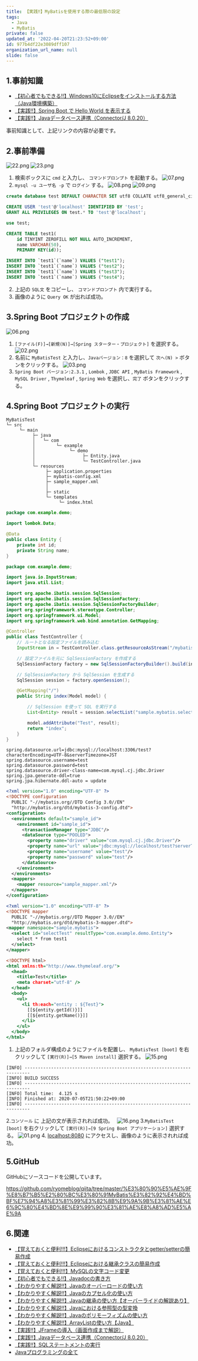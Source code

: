 ```yaml
---
title: 【実践‼】MyBatisを使用する際の最低限の設定
tags:
  - Java
  - MyBatis
private: false
updated_at: '2022-04-20T21:23:52+09:00'
id: 977b4df22e3089dff107
organization_url_name: null
slide: false
---
```

## 1.事前知識
- [【初心者でもできる‼】Windows10にEclipseをインストールする方法（Java環境構築）](https://qiita.com/ryome/items/b47c5acdaa52cffbec58)
- [【実践‼】Spring Boot で Hello World を表示する](https://qiita.com/ryome/items/8d7f71ebedeeb2526cee)
- [【実践‼】Javaデータベース連携（Connector/J 8.0.20）](https://qiita.com/ryome/items/c78534200ae725ad571b)

事前知識として、上記リンクの内容が必要です。

## 2.事前準備
![22.png](https://qiita-image-store.s3.ap-northeast-1.amazonaws.com/0/449867/73a0e22e-c500-a42a-f60f-82f6ddc13bb3.png)
![23.png](https://qiita-image-store.s3.ap-northeast-1.amazonaws.com/0/449867/351c92f9-efad-b067-c284-7f8cf28112bb.png)
1. 検索ボックスに `cmd` と入力し、 `コマンドプロンプト` を起動する。
![07.png](https://qiita-image-store.s3.ap-northeast-1.amazonaws.com/0/449867/fc39c144-8c41-da1f-c6c7-9040df3cd469.png)
2. `mysql -u ユーザ名 -p` で `ログイン` する。
![08.png](https://qiita-image-store.s3.ap-northeast-1.amazonaws.com/0/449867/36e7e29a-dd1f-4076-22d7-943c76b11da3.png)
![09.png](https://qiita-image-store.s3.ap-northeast-1.amazonaws.com/0/449867/5a46a7cf-01d4-0eb2-652e-d8ec41cfa1ef.png)

```SQL:test.sql
create database test DEFAULT CHARACTER SET utf8 COLLATE utf8_general_ci;

CREATE USER 'test'@'localhost' IDENTIFIED BY 'test';
GRANT ALL PRIVILEGES ON test.* TO 'test'@'localhost';

use test;

CREATE TABLE test1( 
    id TINYINT ZEROFILL NOT NULL AUTO_INCREMENT,
    name VARCHAR(50),
    PRIMARY KEY(id));

INSERT INTO `test1`(`name`) VALUES ("test1");
INSERT INTO `test1`(`name`) VALUES ("test2");
INSERT INTO `test1`(`name`) VALUES ("test3");
INSERT INTO `test1`(`name`) VALUES ("test4");
```
2. 上記の `SQL文` をコピーし、 `コマンドプロンプト` 内で実行する。
3. 画像のように `Query OK` が出れば成功。

## 3.Spring Boot プロジェクトの作成
![06.png](https://qiita-image-store.s3.ap-northeast-1.amazonaws.com/0/449867/4f942089-ee64-25b8-259f-3ff278f66d79.png)
1. `[ファイル(F)]→[新規(N)]→[Spring スターター・プロジェクト]` を選択する。
![02.png](https://qiita-image-store.s3.ap-northeast-1.amazonaws.com/0/449867/064ebf47-b8c2-2d10-9c83-64192cdaf050.png)
2. 名前に `MyBatisTest` と入力し、`Javaバージョン：8` を選択して `次へ(N) >` ボタンをクリックする。
![03.png](https://qiita-image-store.s3.ap-northeast-1.amazonaws.com/0/449867/dae5d1e0-36ae-cc35-ca5a-1688fdaaacb9.png)
3. `Spring Boot バージョン:2.3.1` , `Lombok` , `JDBC API` , `MyBatis Framework` , `MySQL Driver` , `Thymeleaf` , `Spring Web` を選択し、`完了` ボタンをクリックする。

## 4.Spring Boot プロジェクトの実行
```bash:フォルダ構成
MyBatisTest
└─ src
     └─ main
          ├─ java
          │   └─ com
          │        └─ example
          │             └─ demo
          │                  ├─ Entity.java
          │                  └─ TestController.java
          └─ resources
               ├─ application.properties
               ├─ mybatis-config.xml
               ├─ sample_mapper.xml
               │  
               ├─ static
               └─ templates
                    └─ index.html
```

```java:Entity.java
package com.example.demo;

import lombok.Data;

@Data
public class Entity {
	private int id;
	private String name;
}
```

```java:TestController.java
package com.example.demo;

import java.io.InputStream;
import java.util.List;

import org.apache.ibatis.session.SqlSession;
import org.apache.ibatis.session.SqlSessionFactory;
import org.apache.ibatis.session.SqlSessionFactoryBuilder;
import org.springframework.stereotype.Controller;
import org.springframework.ui.Model;
import org.springframework.web.bind.annotation.GetMapping;

@Controller
public class TestController {
    // ルートとなる設定ファイルを読み込む
	InputStream in = TestController.class.getResourceAsStream("/mybatis-config.xml");

	// 設定ファイルを元に SqlSessionFactory を作成する
	SqlSessionFactory factory = new SqlSessionFactoryBuilder().build(in);

	// SqlSessionFactory から SqlSession を生成する
	SqlSession session = factory.openSession();

    @GetMapping("/")
    public String index(Model model) {

    	// SqlSession を使って SQL を実行する
    	List<Entity> result = session.selectList("sample.mybatis.selectTest");

        model.addAttribute("Test", result);
        return "index";
    }
}
```

```properties:application.properties
spring.datasource.url=jdbc:mysql://localhost:3306/test?characterEncoding=UTF-8&serverTimezone=JST
spring.datasource.username=test
spring.datasource.password=test
spring.datasource.driver-class-name=com.mysql.cj.jdbc.Driver
spring.jpa.generate-ddl=true
spring.jpa.hibernate.ddl-auto = update
```

```xml:mybatis-config.xml
<?xml version="1.0" encoding="UTF-8" ?>
<!DOCTYPE configuration
  PUBLIC "-//mybatis.org//DTD Config 3.0//EN"
  "http://mybatis.org/dtd/mybatis-3-config.dtd">
<configuration>
  <environments default="sample_id">
    <environment id="sample_id">
      <transactionManager type="JDBC"/>
      <dataSource type="POOLED">
        <property name="driver" value="com.mysql.cj.jdbc.Driver"/>
        <property name="url" value="jdbc:mysql://localhost/test?serverTimezone=JST"/>
        <property name="username" value="test"/>
        <property name="password" value="test"/>
      </dataSource>
    </environment>
  </environments>
  <mappers>
    <mapper resource="sample_mapper.xml"/>
  </mappers>
</configuration>
```

```xml:sample_mapper.xml
<?xml version="1.0" encoding="UTF-8" ?>
<!DOCTYPE mapper
  PUBLIC "-//mybatis.org//DTD Mapper 3.0//EN"
  "http://mybatis.org/dtd/mybatis-3-mapper.dtd">
<mapper namespace="sample.mybatis">
  <select id="selectTest" resultType="com.example.demo.Entity">
    select * from test1
  </select>
</mapper>
```

```html:index.html
<!DOCTYPE html>
<html xmlns:th="http://www.thymeleaf.org/">
  <head>
    <title>Test</title>
    <meta charset="utf-8" />
  </head>
  <body>
    <ul>
      <li th:each="entity : ${Test}">
        [[${entity.getId()}]]
        [[${entity.getName()}]]
      </li>
    </ul>
  </body>
</html>
```


1. 上記のフォルダ構成のようにファイルを配置し、 `MyBatisTest [boot]` を右クリックして `[実行(R)]→[5 Maven install]` 選択する。
![15.png](https://qiita-image-store.s3.ap-northeast-1.amazonaws.com/0/449867/481ed588-609d-49a2-3750-988a813e5d9b.png)

```
[INFO] ------------------------------------------------------------------------
[INFO] BUILD SUCCESS
[INFO] ------------------------------------------------------------------------
[INFO] Total time:  4.125 s
[INFO] Finished at: 2020-07-05T21:50:22+09:00
[INFO] ------------------------------------------------------------------------
```
2.`コンソール` に 上記の文が表示されれば成功。　
![16.png](https://qiita-image-store.s3.ap-northeast-1.amazonaws.com/0/449867/5c02609e-8d72-ecb6-811f-7852a8cbc368.png)
3.`MyBatisTest [boot]` を右クリックして `[実行(R)]→[9 Spring Boot アプリケーション]` 選択する。
![01.png](https://qiita-image-store.s3.ap-northeast-1.amazonaws.com/0/449867/3c9d3419-fa17-9c0a-b1aa-892cb39a0166.png)
4. [localhost:8080](http://localhost:8080/) にアクセスし、画像のように表示されれば成功。

## 5.GitHub
GitHubにソースコードを公開しています。

https://github.com/ryomeblog/qiita/tree/master/%E3%80%90%E5%AE%9F%E8%B7%B5%E2%80%BC%E3%80%91MyBatis%E3%82%92%E4%BD%BF%E7%94%A8%E3%81%99%E3%82%8B%E9%9A%9B%E3%81%AE%E6%9C%80%E4%BD%8E%E9%99%90%E3%81%AE%E8%A8%AD%E5%AE%9A


## 6.関連
- [【覚えておくと便利!!!】Eclipseにおけるコンストラクタとgetter/setterの簡易作成](https://qiita.com/ryome/items/6c487ccc0c39847cd55f)
- [【覚えておくと便利!!!】Eclipseにおける継承クラスの簡易作成](https://qiita.com/ryome/items/4fcf62b4bc60fb6a4d07)
- [【覚えておくと便利!!!】MySQLの文字コード変更](https://qiita.com/ryome/items/b1f0f7055d2d614fb605)
- [【初心者でもできる‼】Javadocの書き方](https://qiita.com/ryome/items/4f2d5928c8aaf195f407)
- [【わかりやすく解説‼】Javaのオーバーロードの使い方](https://qiita.com/ryome/items/f1ca8cc7538f4c6d26c0)
- [【わかりやすく解説‼】Javaのカプセル化の使い方](https://qiita.com/ryome/items/fc44dfad297b35bf7559)
- [【わかりやすく解説‼】Javaの継承の使い方【オーバーライドの解説あり】](https://qiita.com/ryome/items/97b82c5519e39d3f21c1)
- [【わかりやすく解説‼】Javaにおける参照型の型変換](https://qiita.com/ryome/items/2453949b978bf166e204)
- [【わかりやすく解説‼】Javaのポリモーフィズムの使い方](https://qiita.com/ryome/items/a22457797988c548ec62)
- [【わかりやすく解説‼】ArrayListの使い方【Java】](https://qiita.com/ryome/items/cc01a7b6914e5b8b1579)
- [【実践‼】JFrameの導入（画面作成まで解説）](https://qiita.com/ryome/items/a45e0db4f7456e62d8d8)
- [【実践‼】Javaデータベース連携（Connector/J 8.0.20）](https://qiita.com/ryome/items/c78534200ae725ad571b)
- [【実践‼】SQLステートメントの実行](https://qiita.com/ryome/items/44ef641ea53595130f55)
- [Javaプログラミングの全て](https://qiita.com/ryome/items/d1ec1824431dbd182b91)
